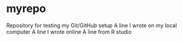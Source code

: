 # myrepo
Repository for testing my Git/GitHub setup
A line I wrote on my local computer
A line I wrote online
A line from R studio
